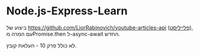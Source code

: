 # Node.js-Express-Learn

ביצוע של https://github.com/LiorRabinovich/youtube-articles-api ([פלייליסט](https://www.youtube.com/watch?v=P5ilS8KsU7s&list=PLKoG9zrxvudM6lYY5CzQBCo8o3GaSbbzz)), עם המרה מPromise.then ל-async-await החדש.

לא כולל פרק 10 - העלאת קובץ.
